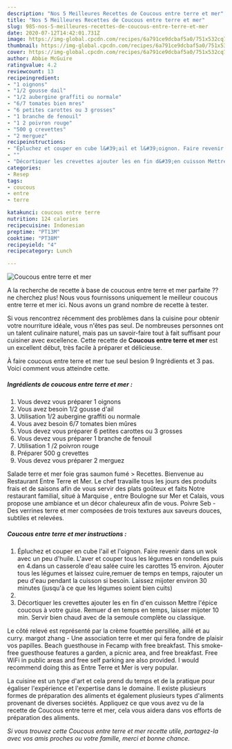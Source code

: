 ```yaml
---
description: "Nos 5 Meilleures Recettes de Coucous entre terre et mer"
title: "Nos 5 Meilleures Recettes de Coucous entre terre et mer"
slug: 985-nos-5-meilleures-recettes-de-coucous-entre-terre-et-mer
date: 2020-07-12T14:42:01.731Z
image: https://img-global.cpcdn.com/recipes/6a791ce9dcbaf5a0/751x532cq70/coucous-entre-terre-et-mer-photo-principale-de-la-recette.jpg
thumbnail: https://img-global.cpcdn.com/recipes/6a791ce9dcbaf5a0/751x532cq70/coucous-entre-terre-et-mer-photo-principale-de-la-recette.jpg
cover: https://img-global.cpcdn.com/recipes/6a791ce9dcbaf5a0/751x532cq70/coucous-entre-terre-et-mer-photo-principale-de-la-recette.jpg
author: Abbie McGuire
ratingvalue: 4.2
reviewcount: 13
recipeingredient:
- "1 oignons"
- "1/2 gousse dail"
- "1/2 aubergine graffiti ou normale"
- "6/7 tomates bien mres"
- "6 petites carottes ou 3 grosses"
- "1 branche de fenouil"
- "1 2 poivron rouge"
- "500 g crevettes"
- "2 merguez"
recipeinstructions:
- "Épluchez et couper en cube l&#39;ail et l&#39;oignon. Faire revenir dans un wok avec un peu d&#39;huile. L&#39;aver et couper tous les légumes en rondelles puis en 4.dans un casserole d&#39;eau salée cuire les carottes 15 environ. Ajouter tous les légumes et laissez cuire,remuer de temps en temps, rajouter un peu d&#39;eau pendant la cuisson si besoin. Laissez mijoter environ 30 minutes (jusqu&#39;à ce que les légumes soient bien cuits)"
- ""
- "Décortiquer les crevettes ajouter les en fin d&#39;en cuisson Mettre l&#39;épice coucous à votre guise. Remuer d en temps en temps, laisser mijoter 10 min. Servir bien chaud avec de la semoule complète ou classique."
categories:
- Resep
tags:
- coucous
- entre
- terre

katakunci: coucous entre terre 
nutrition: 124 calories
recipecuisine: Indonesian
preptime: "PT13M"
cooktime: "PT38M"
recipeyield: "4"
recipecategory: Lunch

---
```



![Coucous entre terre et mer](https://img-global.cpcdn.com/recipes/6a791ce9dcbaf5a0/751x532cq70/coucous-entre-terre-et-mer-photo-principale-de-la-recette.jpg)

A la recherche de recette à base de coucous entre terre et mer parfaite ?? ne cherchez plus! Nous vous fournissons uniquement le meilleur coucous entre terre et mer ici. Nous avons un grand nombre de recette à tester.

Si vous rencontrez récemment des problèmes dans la cuisine pour obtenir votre nourriture idéale, vous n'êtes pas seul. De nombreuses personnes ont un talent culinaire naturel, mais pas un savoir-faire tout à fait suffisant pour cuisiner avec excellence. Cette recette de <strong> Coucous entre terre et mer </strong> est un excellent début, très facile à préparer et délicieuse.

<!--inarticleads1-->

À faire coucous entre terre et mer tue seul besion 9 Ingrédients et 3 pas. Voici comment vous atteindre cette.

##### Ingrédients de coucous entre terre et mer :

1. Vous devez vous préparer 1 oignons
1. Vous avez besoin 1/2 gousse d&#39;ail
1. Utilisation 1/2 aubergine graffiti ou normale
1. Vous avez besoin 6/7 tomates bien mûres
1. Vous devez vous préparer 6 petites carottes ou 3 grosses
1. Vous devez vous préparer 1 branche de fenouil
1. Utilisation 1 /2 poivron rouge
1. Préparer 500 g crevettes
1. Vous devez vous préparer 2 merguez


Salade terre et mer foie gras saumon fumé &gt; Recettes. Bienvenue au Restaurant Entre Terre et Mer. Le chef travaille tous les jours des produits frais et de saisons afin de vous servir des plats goûteux et faits Notre restaurant familial, situé à Marquise , entre Boulogne sur Mer et Calais, vous propose une ambiance et un décor chaleureux afin de vous. Poivre Seb - Des verrines terre et mer composées de trois textures aux saveurs douces, subtiles et relevées. 

<!--inarticleads2-->

##### Coucous entre terre et mer instructions :

1. Épluchez et couper en cube l&#39;ail et l&#39;oignon. Faire revenir dans un wok avec un peu d&#39;huile. L&#39;aver et couper tous les légumes en rondelles puis en 4.dans un casserole d&#39;eau salée cuire les carottes 15 environ. Ajouter tous les légumes et laissez cuire,remuer de temps en temps, rajouter un peu d&#39;eau pendant la cuisson si besoin. Laissez mijoter environ 30 minutes (jusqu&#39;à ce que les légumes soient bien cuits)
1. 
1. Décortiquer les crevettes ajouter les en fin d&#39;en cuisson Mettre l&#39;épice coucous à votre guise. Remuer d en temps en temps, laisser mijoter 10 min. Servir bien chaud avec de la semoule complète ou classique.


Le côté relevé est représenté par la crème fouettée persillée, aillé et au curry. margot zhang - Une association terre et mer qui fera fondre de plaisir vos papilles. Beach guesthouse in Fecamp with free breakfast. This smoke-free guesthouse features a garden, a picnic area, and free breakfast. Free WiFi in public areas and free self parking are also provided. I would recommend doing this as Entre Terre et Mer is very popular. 

<!--inarticleads1-->

<p>
La cuisine est un type d'art et cela prend du temps et de la pratique pour égaliser l'expérience et l'expertise dans le domaine. Il existe plusieurs formes de préparation des aliments et également plusieurs types d'aliments provenant de diverses sociétés. Appliquez ce que vous avez vu de la recette de Coucous entre terre et mer, cela vous aidera dans vos efforts de préparation des aliments.
</p>

<p>
<i>Si vous trouvez cette Coucous entre terre et mer recette utile, partagez-la avec vos amis proches ou votre famille, merci et bonne chance.</i>
</p>
